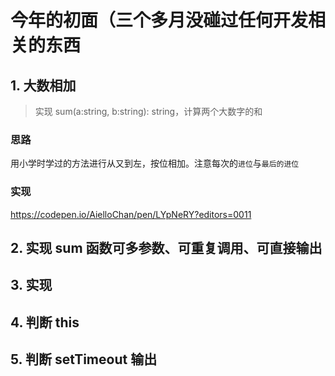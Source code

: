 # 今年的初面（三个多月没碰过任何开发相关的东西

## 1. 大数相加

> 实现 sum(a:string, b:string): string，计算两个大数字的和

### 思路

用小学时学过的方法进行从又到左，按位相加。注意每次的`进位`与`最后的进位`

### 实现

https://codepen.io/AielloChan/pen/LYpNeRY?editors=0011

## 2. 实现 sum 函数可多参数、可重复调用、可直接输出

## 3. 实现

## 4. 判断 this

## 5. 判断 setTimeout 输出
